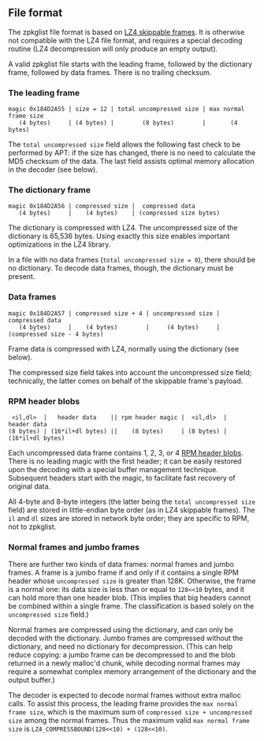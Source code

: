 ## File format

The zpkglist file format is based on
[LZ4 skippable frames](https://github.com/lz4/lz4/blob/dev/doc/lz4_Frame_format.md#skippable-frames).
It is otherwise not compatible with the LZ4 file format, and requires a special
decoding routine (LZ4 decompression will only produce an empty output).

A valid zpkglist file starts with the leading frame, followed by the dictionary
frame, followed by data frames.  There is no trailing checksum.

### The leading frame
```
magic 0x184D2A55 | size = 12 | total uncompressed size | max normal frame size
   (4 bytes)     | (4 bytes) |        (8 bytes)        |       (4 bytes)
```
The `total uncompressed size` field allows the following fast check to be
performed by APT: if the size has changed, there is no need to calculate
the MD5 checksum of the data.  The last field assists optimal memory
allocation in the decoder (see below).

### The dictionary frame
```
magic 0x184D2A56 | compressed size |  compressed data
   (4 bytes)     |    (4 bytes)    | (compressed size bytes)
```
The dictionary is compressed with LZ4.
The uncompressed size of the dictionary is 65,536 bytes.
Using exactly this size enables important optimizations in the LZ4 library.

In a file with no data frames (`total uncompressed size = 0`), there should be
no dictionary.  To decode data frames, though, the dictionary must be present.

### Data frames
```
magic 0x184D2A57 | compressed size + 4 | uncompressed size |  compressed data
   (4 bytes)     |    (4 bytes)        |     (4 bytes)     | (compressed size - 4 bytes)
```
Frame data is compressed with LZ4, normally using the dictionary (see below).

The compressed size field takes into account the uncompressed size field;
technically, the latter comes on behalf of the skippable frame's payload.

### RPM header blobs
```
 <il,dl>  |   header data    || rpm header magic |  <il,dl>  |   header data
(8 bytes) | (16*il+dl bytes) ||    (8 bytes)     | (8 bytes) | (16*il+dl bytes)
```
Each uncompressed data frame contains 1, 2, 3, or 4
[RPM header blobs](http://ftp.rpm.org/max-rpm/s1-rpm-file-format-rpm-file-format.html#S3-RPM-FILE-FORMAT-HEADER-STRUCTURE).
There is no leading magic with the first header; it can be easily restored
upon the decoding with a special buffer management technique.  Subsequent
headers start with the magic, to facilitate fast recovery of original data.

All 4-byte and 8-byte integers (the latter being the `total uncompressed size`
field) are stored in little-endian byte order (as in LZ4 skippable frames).
The `il` and `dl` sizes are stored in network byte order; they are specific
to RPM, not to zpkglist.

### Normal frames and jumbo frames

There are further two kinds of data frames: normal frames and jumbo frames.
A frame is a jumbo frame if and only if it contains a single RPM header
whose `uncompressed size` is greater than 128K.  Otherwise, the frame
is a normal one: its data size is less than or equal to `128<<10` bytes,
and it can hold more than one header blob.  (This implies that big headers
cannot be combined within a single frame.  The classification is based
solely on the `uncompressed size` field.)

Normal frames are compressed using the dictionary, and can only be decoded
with the dictionary.  Jumbo frames are compressed without the dictionary,
and need no dictionary for decompression.  (This can help reduce copying:
a jumbo frame can be decompressed to and the blob returned in a newly malloc'd
chunk, while decoding normal frames may require a somewhat complex memory
arrangement of the dictionary and the output buffer.)

The decoder is expected to decode normal frames without extra malloc calls.
To assist this process, the leading frame provides the `max normal frame size`,
which is the maximum sum of `compressed size + uncompressed size` among the
normal frames.  Thus the maximum valid `max normal frame size` is
`LZ4_COMPRESSBOUND(128<<10) + (128<<10)`.
